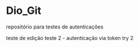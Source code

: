 # Dio_Git
repositório para testes de autenticações

teste de edição
 teste 2 - autenticação via token try 2

